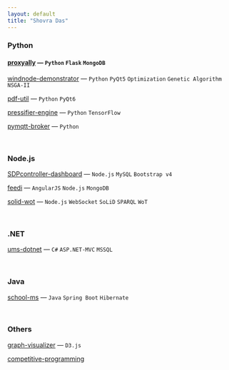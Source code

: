 ```yaml
---
layout: default
title: "Shovra Das"
---
```


### Python
#### [proxyally](https://github.com/shovradas/proxyally) &#8212; `Python` `Flask` `MongoDB`

[windnode-demonstrator](https://github.com/shovradas/windnode-demonstrator) &#8212; `Python` `PyQt5` `Optimization` `Genetic Algorithm` `NSGA-II`

[pdf-util](https://github.com/shovradas/pdf-util) &#8212; `Python` `PyQt6`

[pressifier-engine](https://github.com/binuv-tuc/pressifier-engine) &#8212; `Python` `TensorFlow`

[pymqtt-broker](https://github.com/shovradas/pymqtt-broker) &#8212; `Python`


<br/>


### Node.js
[SDPcontroller-dashboard](https://github.com/shovradas/SDPcontroller-dashboard) &#8212; `Node.js` `MySQL` `Bootstrap v4`

[feedi](https://github.com/shovradas/feedi) &#8212; `AngularJS` `Node.js` `MongoDB`

[solid-wot](https://github.com/shovradas/solid-wot) &#8212; `Node.js` `WebSocket` `SoLiD` `SPARQL` `WoT`

<br/>


### .NET
[ums-dotnet](https://github.com/shovradas/ums-dotnet) &#8212; `C#` `ASP.NET-MVC` `MSSQL`


<br/>


### Java
[school-ms](https://github.com/shovradas/school-ms) &#8212; `Java` `Spring Boot` `Hibernate`


<br/>


### Others
[graph-visualizer](https://github.com/shovradas/graph-visualizer) &#8212; `D3.js`

[competitive-programming](https://github.com/shovradas/competitive-programming)